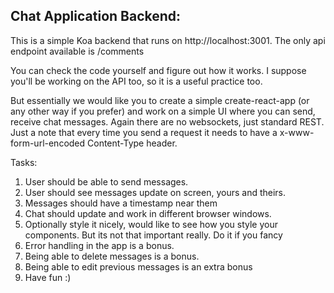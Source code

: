 ## Chat Application Backend:

This is a simple Koa backend that runs on http://localhost:3001. The only api endpoint available is /comments

You can check the code yourself and figure out how it works. I suppose you'll be working on the API too, so it is a
useful practice too.

But essentially we would like you to create a simple create-react-app (or any other way if you prefer) and work on a
simple UI where you can send, receive chat messages. Again there are no websockets, just standard REST. Just a note that
every time you send a request it needs to have a x-www-form-url-encoded Content-Type header.

Tasks:

1. User should be able to send messages.
2. User should see messages update on screen, yours and theirs.
3. Messages should have a timestamp near them
4. Chat should update and work in different browser windows.
5. Optionally style it nicely, would like to see how you style your components. But its not that important really. Do it
   if you fancy
6. Error handling in the app is a bonus.
7. Being able to delete messages is a bonus.
8. Being able to edit previous messages is an extra bonus
9. Have fun :)
